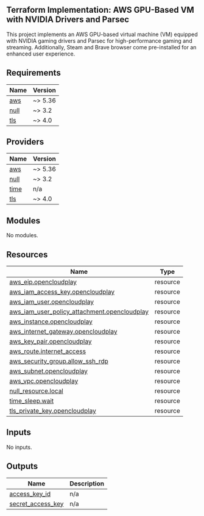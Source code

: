 ## Terraform Implementation: AWS GPU-Based VM with NVIDIA Drivers and Parsec

This project implements an AWS GPU-based virtual machine (VM) equipped with NVIDIA gaming drivers and Parsec for high-performance gaming and streaming. Additionally, Steam and Brave browser come pre-installed for an enhanced user experience.


## Requirements

| Name | Version |
|------|---------|
| <a name="requirement_aws"></a> [aws](#requirement\_aws) | ~> 5.36 |
| <a name="requirement_null"></a> [null](#requirement\_null) | ~> 3.2 |
| <a name="requirement_tls"></a> [tls](#requirement\_tls) | ~> 4.0 |

## Providers

| Name | Version |
|------|---------|
| <a name="provider_aws"></a> [aws](#provider\_aws) | ~> 5.36 |
| <a name="provider_null"></a> [null](#provider\_null) | ~> 3.2 |
| <a name="provider_time"></a> [time](#provider\_time) | n/a |
| <a name="provider_tls"></a> [tls](#provider\_tls) | ~> 4.0 |

## Modules

No modules.

## Resources

| Name | Type |
|------|------|
| [aws_eip.opencloudplay](https://registry.terraform.io/providers/hashicorp/aws/latest/docs/resources/eip) | resource |
| [aws_iam_access_key.opencloudplay](https://registry.terraform.io/providers/hashicorp/aws/latest/docs/resources/iam_access_key) | resource |
| [aws_iam_user.opencloudplay](https://registry.terraform.io/providers/hashicorp/aws/latest/docs/resources/iam_user) | resource |
| [aws_iam_user_policy_attachment.opencloudplay](https://registry.terraform.io/providers/hashicorp/aws/latest/docs/resources/iam_user_policy_attachment) | resource |
| [aws_instance.opencloudplay](https://registry.terraform.io/providers/hashicorp/aws/latest/docs/resources/instance) | resource |
| [aws_internet_gateway.opencloudplay](https://registry.terraform.io/providers/hashicorp/aws/latest/docs/resources/internet_gateway) | resource |
| [aws_key_pair.opencloudplay](https://registry.terraform.io/providers/hashicorp/aws/latest/docs/resources/key_pair) | resource |
| [aws_route.internet_access](https://registry.terraform.io/providers/hashicorp/aws/latest/docs/resources/route) | resource |
| [aws_security_group.allow_ssh_rdp](https://registry.terraform.io/providers/hashicorp/aws/latest/docs/resources/security_group) | resource |
| [aws_subnet.opencloudplay](https://registry.terraform.io/providers/hashicorp/aws/latest/docs/resources/subnet) | resource |
| [aws_vpc.opencloudplay](https://registry.terraform.io/providers/hashicorp/aws/latest/docs/resources/vpc) | resource |
| [null_resource.local](https://registry.terraform.io/providers/hashicorp/null/latest/docs/resources/resource) | resource |
| [time_sleep.wait](https://registry.terraform.io/providers/hashicorp/time/latest/docs/resources/sleep) | resource |
| [tls_private_key.opencloudplay](https://registry.terraform.io/providers/hashicorp/tls/latest/docs/resources/private_key) | resource |

## Inputs

No inputs.

## Outputs

| Name | Description |
|------|-------------|
| <a name="output_access_key_id"></a> [access\_key\_id](#output\_access\_key\_id) | n/a |
| <a name="output_secret_access_key"></a> [secret\_access\_key](#output\_secret\_access\_key) | n/a |
